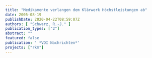 ```yaml
---
title: "Medikamente verlangen dem Klärwerk Höchstleistungen ab"
date: 2005-08-19
publishDate: 2020-04-22T08:59:07Z
authors: [ "Schwarz, R.-J." ]
publication_types: ["2"]
abstract: ""
featured: false
publication: ' *VDI Nachrichten*'
projects: ["rkm"]
---
```


